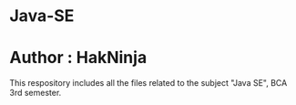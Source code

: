 # Java-SE
# Author : HakNinja
This respository includes all the files related to the subject "Java SE", BCA 3rd semester.
